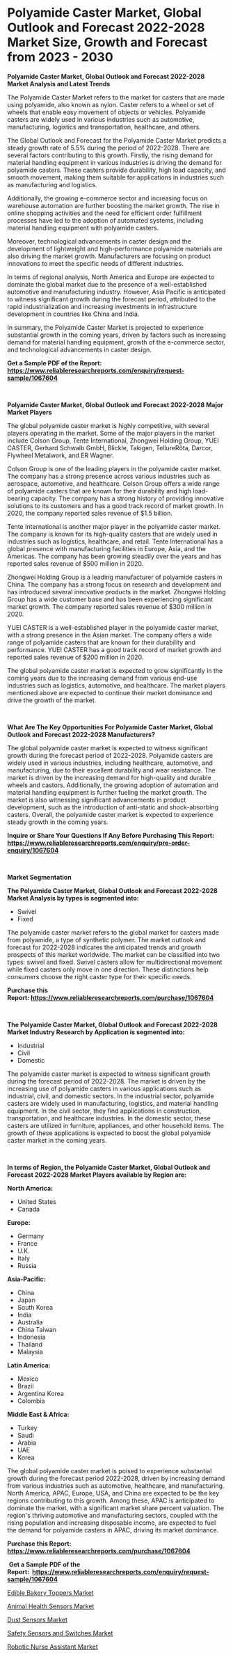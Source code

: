 <p><h1>Polyamide Caster Market, Global Outlook and Forecast 2022-2028 Market Size, Growth and Forecast from 2023 - 2030</h1></p><p><strong>Polyamide Caster Market, Global Outlook and Forecast 2022-2028 Market Analysis and Latest Trends</strong></p>
<p><p>The Polyamide Caster Market refers to the market for casters that are made using polyamide, also known as nylon. Caster refers to a wheel or set of wheels that enable easy movement of objects or vehicles. Polyamide casters are widely used in various industries such as automotive, manufacturing, logistics and transportation, healthcare, and others.</p><p>The Global Outlook and Forecast for the Polyamide Caster Market predicts a steady growth rate of 5.5% during the period of 2022-2028. There are several factors contributing to this growth. Firstly, the rising demand for material handling equipment in various industries is driving the demand for polyamide casters. These casters provide durability, high load capacity, and smooth movement, making them suitable for applications in industries such as manufacturing and logistics.</p><p>Additionally, the growing e-commerce sector and increasing focus on warehouse automation are further boosting the market growth. The rise in online shopping activities and the need for efficient order fulfillment processes have led to the adoption of automated systems, including material handling equipment with polyamide casters.</p><p>Moreover, technological advancements in caster design and the development of lightweight and high-performance polyamide materials are also driving the market growth. Manufacturers are focusing on product innovations to meet the specific needs of different industries.</p><p>In terms of regional analysis, North America and Europe are expected to dominate the global market due to the presence of a well-established automotive and manufacturing industry. However, Asia Pacific is anticipated to witness significant growth during the forecast period, attributed to the rapid industrialization and increasing investments in infrastructure development in countries like China and India.</p><p>In summary, the Polyamide Caster Market is projected to experience substantial growth in the coming years, driven by factors such as increasing demand for material handling equipment, growth of the e-commerce sector, and technological advancements in caster design.</p></p>
<p><strong>Get a Sample PDF of the Report:&nbsp; <a href="https://www.reliableresearchreports.com/enquiry/request-sample/1067604">https://www.reliableresearchreports.com/enquiry/request-sample/1067604</a></strong></p>
<p>&nbsp;</p>
<p><strong>Polyamide Caster Market, Global Outlook and Forecast 2022-2028 Major Market Players</strong></p>
<p><p>The global polyamide caster market is highly competitive, with several players operating in the market. Some of the major players in the market include Colson Group, Tente International, Zhongwei Holding Group, YUEI CASTER, Gerhard Schwalb GmbH, Blickle, Takigen, TellureRôta, Darcor, Flywheel Metalwork, and ER Wagner.</p><p>Colson Group is one of the leading players in the polyamide caster market. The company has a strong presence across various industries such as aerospace, automotive, and healthcare. Colson Group offers a wide range of polyamide casters that are known for their durability and high load-bearing capacity. The company has a strong history of providing innovative solutions to its customers and has a good track record of market growth. In 2020, the company reported sales revenue of $1.5 billion.</p><p>Tente International is another major player in the polyamide caster market. The company is known for its high-quality casters that are widely used in industries such as logistics, healthcare, and retail. Tente International has a global presence with manufacturing facilities in Europe, Asia, and the Americas. The company has been growing steadily over the years and has reported sales revenue of $500 million in 2020.</p><p>Zhongwei Holding Group is a leading manufacturer of polyamide casters in China. The company has a strong focus on research and development and has introduced several innovative products in the market. Zhongwei Holding Group has a wide customer base and has been experiencing significant market growth. The company reported sales revenue of $300 million in 2020.</p><p>YUEI CASTER is a well-established player in the polyamide caster market, with a strong presence in the Asian market. The company offers a wide range of polyamide casters that are known for their durability and performance. YUEI CASTER has a good track record of market growth and reported sales revenue of $200 million in 2020.</p><p>The global polyamide caster market is expected to grow significantly in the coming years due to the increasing demand from various end-use industries such as logistics, automotive, and healthcare. The market players mentioned above are expected to continue their market dominance and drive the growth of the market.</p></p>
<p>&nbsp;</p>
<p><strong>What Are The Key Opportunities For Polyamide Caster Market, Global Outlook and Forecast 2022-2028 Manufacturers?</strong></p>
<p><p>The global polyamide caster market is expected to witness significant growth during the forecast period of 2022-2028. Polyamide casters are widely used in various industries, including healthcare, automotive, and manufacturing, due to their excellent durability and wear resistance. The market is driven by the increasing demand for high-quality and durable wheels and castors. Additionally, the growing adoption of automation and material handling equipment is further fueling the market growth. The market is also witnessing significant advancements in product development, such as the introduction of anti-static and shock-absorbing casters. Overall, the polyamide caster market is expected to experience steady growth in the coming years.</p></p>
<p><strong>Inquire or Share Your Questions If Any Before Purchasing This Report: <a href="https://www.reliableresearchreports.com/enquiry/pre-order-enquiry/1067604">https://www.reliableresearchreports.com/enquiry/pre-order-enquiry/1067604</a></strong></p>
<p>&nbsp;</p>
<p><strong>Market Segmentation</strong></p>
<p><strong>The Polyamide Caster Market, Global Outlook and Forecast 2022-2028 Market Analysis by types is segmented into:</strong></p>
<p><ul><li>Swivel</li><li>Fixed</li></ul></p>
<p><p>The polyamide caster market refers to the global market for casters made from polyamide, a type of synthetic polymer. The market outlook and forecast for 2022-2028 indicates the anticipated trends and growth prospects of this market worldwide. The market can be classified into two types: swivel and fixed. Swivel casters allow for multidirectional movement while fixed casters only move in one direction. These distinctions help consumers choose the right caster type for their specific needs.</p></p>
<p><strong>Purchase this Report:&nbsp;<a href="https://www.reliableresearchreports.com/purchase/1067604">https://www.reliableresearchreports.com/purchase/1067604</a></strong></p>
<p>&nbsp;</p>
<p><strong>The Polyamide Caster Market, Global Outlook and Forecast 2022-2028 Market Industry Research by Application is segmented into:</strong></p>
<p><ul><li>Industrial</li><li>Civil</li><li>Domestic</li></ul></p>
<p><p>The polyamide caster market is expected to witness significant growth during the forecast period of 2022-2028. The market is driven by the increasing use of polyamide casters in various applications such as industrial, civil, and domestic sectors. In the industrial sector, polyamide casters are widely used in manufacturing, logistics, and material handling equipment. In the civil sector, they find applications in construction, transportation, and healthcare industries. In the domestic sector, these casters are utilized in furniture, appliances, and other household items. The growth of these applications is expected to boost the global polyamide caster market in the coming years.</p></p>
<p>&nbsp;</p>
<p><strong>In terms of Region, the Polyamide Caster Market, Global Outlook and Forecast 2022-2028 Market Players available by Region are:</strong></p>
<p>
    <p> <strong> North America: </strong>
        <ul>
            <li>United States</li>
            <li>Canada</li>
        </ul>
        </p> 
    <p> <strong> Europe: </strong>
        <ul>
            <li>Germany</li>
            <li>France</li>
            <li>U.K.</li>
            <li>Italy</li>
            <li>Russia</li>
        </ul>
        </p> 
    <p> <strong> Asia-Pacific: </strong>
        <ul>
            <li>China</li>
            <li>Japan</li>
            <li>South Korea</li>
            <li>India</li>
            <li>Australia</li>
            <li>China Taiwan</li>
            <li>Indonesia</li>
            <li>Thailand</li>
            <li>Malaysia</li>
        </ul>
        </p> 
    <p> <strong> Latin America: </strong>
        <ul>
            <li>Mexico</li>
            <li>Brazil</li>
            <li>Argentina Korea</li>
            <li>Colombia</li>
        </ul>
        </p> 
    <p> <strong> Middle East & Africa: </strong>
        <ul>
            <li>Turkey</li>
            <li>Saudi</li>
            <li>Arabia</li>
            <li>UAE</li>
            <li>Korea</li>
        </ul>
    </p>
    </p>
<p><p>The global polyamide caster market is poised to experience substantial growth during the forecast period 2022-2028, driven by increasing demand from various industries such as automotive, healthcare, and manufacturing. North America, APAC, Europe, USA, and China are expected to be the key regions contributing to this growth. Among these, APAC is anticipated to dominate the market, with a significant market share percent valuation. The region's thriving automotive and manufacturing sectors, coupled with the rising population and increasing disposable income, are expected to fuel the demand for polyamide casters in APAC, driving its market dominance.</p></p>
<p><strong>Purchase this Report: <a href="https://www.reliableresearchreports.com/purchase/1067604">https://www.reliableresearchreports.com/purchase/1067604</a></strong></p>
<p>&nbsp;<strong>Get a Sample PDF of the Report:&nbsp;&nbsp;<a href="https://www.reliableresearchreports.com/enquiry/request-sample/1067604">https://www.reliableresearchreports.com/enquiry/request-sample/1067604</a></strong></p>
<p><strong></strong></p>
<p><p><a href="https://www.reportprime.com/edible-bakery-toppers-r6656">Edible Bakery Toppers Market</a></p><p><a href="https://www.linkedin.com/pulse/animal-health-sensors-market-size-share-global-analysis-report-qi0ec/">Animal Health Sensors Market</a></p><p><a href="https://medium.com/@fire.honor.safe/dust-sensors-market-size-growth-forecast-2023-2030-9cd28cc31ae2">Dust Sensors Market</a></p><p><a href="https://medium.com/@lap.snake.again/safety-sensors-and-switches-market-size-growth-forecast-2023-2030-1792679469b7">Safety Sensors and Switches Market</a></p><p><a href="https://www.linkedin.com/pulse/robotic-nurse-assistant-market-insights-players-forecast-till-5mtcc/">Robotic Nurse Assistant Market</a></p></p>